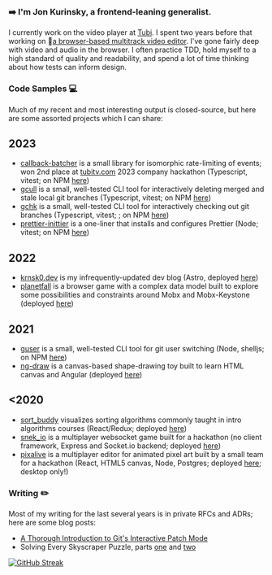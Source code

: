 ### ➡️ I'm Jon Kurinsky, a frontend-leaning generalist.
I currently work on the video player at [Tubi](https://code.tubitv.com/). I spent two years before that working on 🎥[a browser-based multitrack video editor](https://www.screencastify.com/products/video-editor). I've gone fairly deep with video and audio in the browser. I often practice TDD, hold myself to a high standard of quality and readability, and spend a lot of time thinking about how tests can inform design.

### Code Samples 💻
Much of my recent and most interesting output is closed-source, but here are some assorted projects which I can share:

## 2023
* [callback-batcher](https://github.com/krnsk0/callback-batcher) is a small library for isomorphic rate-limiting of events; won 2nd place at [tubitv.com](tubitv.com) 2023 company hackathon (Typescript, vitest; on NPM [here](https://www.npmjs.com/package/callback-batcher))
* [gcull](https://github.com/krnsk0/gcull) is a small, well-tested CLI tool for interactively deleting merged and stale local git branches (Typescript, vitest; on NPM [here](https://www.npmjs.com/package/gcull))
* [gchk](https://githib.com/krnsk0/gchk) is a small, well-tested CLI tool for interactively checking out git branches (Typescript, vitest; ; on NPM [here](https://www.npmjs.com/package/gchk))
 * [prettier-inittier](https://github.com/krnsk0/prettier-inittier/) is a one-liner that installs and configures Prettier (Node; vitest; on NPM [here](https://www.npmjs.com/package/prettier-inittier))

## 2022
* [krnsk0.dev](https://github.com/krnsk0/krnsk0.dev) is my infrequently-updated dev blog (Astro, deployed [here](https://krnsk0.dev/))
* [planetfall](https://github.com/krnsk0/idler/) is a browser game with a complex data model built to explore some possibilities and constraints around Mobx and Mobx-Keystone (deployed [here](https://idler-demo.vercel.app/))

## 2021
* [guser](https://github.com/krnsk0/guser) is a small, well-tested CLI tool for git user switching (Node, shelljs; on NPM [here](https://www.npmjs.com/package/guser))
* [ng-draw](https://github.com/krnsk0/ng-draw/) is a canvas-based shape-drawing toy built to learn HTML canvas and Angular (deployed [here](https://ng-draw.vercel.app/))

## <2020
* [sort_buddy](https://github.com/krnsk0/sort_buddy) visualizes sorting algorithms commonly taught in intro algorithms courses (React/Redux; deployed [here](https://krnsk0.github.io/sort_buddy/))
* [snek_io](https://github.com/krnsk0/snek_io) is a multiplayer websocket game built for a hackathon (no client framework, Express and Socket.io backend; deployed [here](https://snekio.fly.dev/))
* [pixalive](https://github.com/pixalive/pixalive) is a multiplayer editor for animated pixel art built by a small team for a hackathon (React, HTML5 canvas, Node, Postgres; deployed [here](https://pixalive.fly.dev/); desktop only!)

### Writing ✏️
Most of my writing for the last several years is in private RFCs and ADRs; here are some blog posts:
* [A Thorough Introduction to Git's Interactive Patch Mode](https://dev.to/krnsk0/a-thorough-introduction-to-git-s-interactive-patch-mode-4bl6)
* Solving Every Skyscraper Puzzle, parts [one](https://www.krnsk0.dev/writing/skyscraper-puzzle-1) and [two](https://www.krnsk0.dev/writing/skyscraper-puzzle-2)


[![GitHub Streak](https://streak-stats.demolab.com?user=krnsk0&theme=radical&hide_border=true&date_format=M%20j%5B%2C%20Y%5D)](https://git.io/streak-stats)
